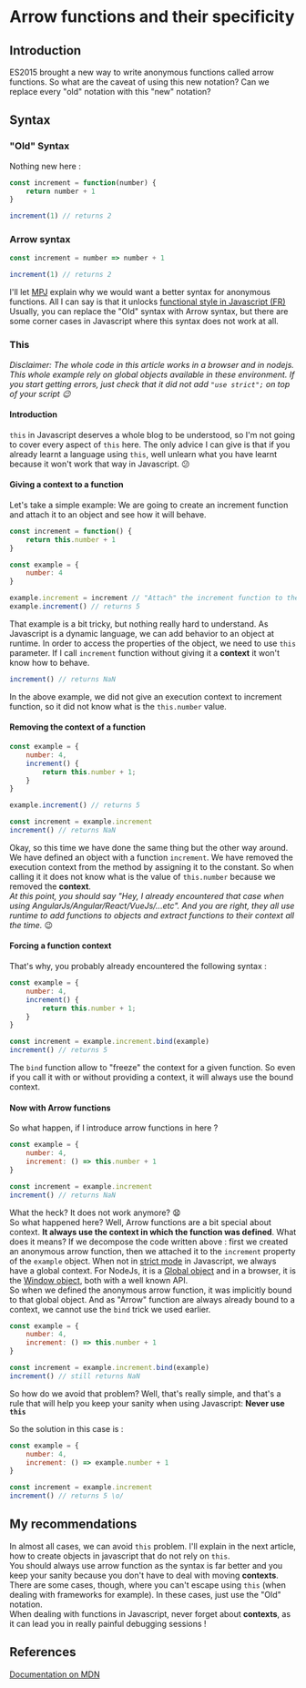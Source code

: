 # Arrow functions and their specificity

## Introduction

ES2015 brought a new way to write anonymous functions called arrow functions. So what are the caveat of using this new
notation? Can we replace every "old" notation with this "new" notation?

## Syntax

### "Old" Syntax

Nothing new here :
```javascript
const increment = function(number) {
    return number + 1
}

increment(1) // returns 2
```

### Arrow syntax

```javascript
const increment = number => number + 1

increment(1) // returns 2
```

I'll let [MPJ](https://www.youtube.com/watch?v=6sQDTgOqh-I) explain why we would want a better syntax for anonymous 
functions. All I can say is that it unlocks [functional style in Javascript (FR)](https://www.youtube.com/watch?v=IQ1kDpGeoCk&t=13s)  
Usually, you can replace the "Old" syntax with Arrow syntax, but there are some corner cases in Javascript where
this syntax does not work at all.

### This

*Disclaimer: The whole code in this article works in a browser and in nodejs. This whole example rely on global objects
available in these environment. If you start getting errors, just check that it did not add `"use strict";` on top of
your script :wink:*

#### Introduction

`this` in Javascript deserves a whole blog to be understood, so I'm not going to cover every aspect of `this` here. The
only advice I can give is that if you already learnt a language using `this`, well unlearn what you have learnt because
it won't work that way in Javascript. :confused:

#### Giving a **context** to a function

Let's take a simple example: We are going to create an increment function and attach it to an object and see how it 
will behave.
```javascript
const increment = function() {
    return this.number + 1
}

const example = {
    number: 4
}

example.increment = increment // "Attach" the increment function to the object
example.increment() // returns 5
```

That example is a bit tricky, but nothing really hard to understand. As Javascript is a dynamic language, we can
add behavior to an object at runtime. In order to access the properties of the object, we need to use `this` parameter.
If I call `increment` function without giving it a **context** it won't know how to behave.

```javascript
increment() // returns NaN
```

In the above example, we did not give an execution context to increment function, so it did not know what is the 
`this.number` value.

#### Removing the **context** of a function

```javascript
const example = {
    number: 4,
    increment() {
        return this.number + 1;
    }
}

example.increment() // returns 5

const increment = example.increment
increment() // returns NaN
```

Okay, so this time we have done the same thing but the other way around. We have defined an object with a function 
`increment`. We have removed the execution context from the method by assigning it to the constant. So when calling it
it does not know what is the value of `this.number` because we removed the **context**.  
*At this point, you should say "Hey, I already encountered that case when using AngularJs/Angular/React/VueJs/...etc".
And you are right, they all use runtime to add functions to objects and extract functions to their context all the time.*
:wink:

#### Forcing a function **context**

That's why, you probably already encountered the following syntax : 
```javascript
const example = {
    number: 4,
    increment() {
        return this.number + 1;
    }
}

const increment = example.increment.bind(example)
increment() // returns 5
```

The `bind` function allow to "freeze" the context for a given function. So even if you call it with or without providing
a context, it will always use the bound context. 

#### Now with Arrow functions

So what happen, if I introduce arrow functions in here ?
```javascript
const example = {
    number: 4,
    increment: () => this.number + 1
}

const increment = example.increment
increment() // returns NaN
```

What the heck? It does not work anymore? :anguished:  
So what happened here? Well, Arrow functions are a bit special about context. **It always use the context in which the
function was defined**. What does it means? 
If we decompose the code written above : first we created an anonymous arrow function, then we attached it to the 
`increment` property of the `example` object. When not in [strict mode](https://developer.mozilla.org/en-US/docs/Web/JavaScript/Reference/Strict_mode)
in Javascript, we always have a global context. For NodeJs, it is a [Global object](https://nodejs.org/api/globals.html)
and in a browser, it is the [Window object](https://developer.mozilla.org/fr/docs/Web/API/Window), both with a well 
known API.  
So when we defined the anonymous arrow function, it was implicitly bound to that global object. And as "Arrow" function
are always already bound to a context, we cannot use the `bind` trick we used earlier.
```javascript
const example = {
    number: 4,
    increment: () => this.number + 1
}

const increment = example.increment.bind(example)
increment() // still returns NaN
```

So how do we avoid that problem? Well, that's really simple, and that's a rule that will help you keep your sanity when
using Javascript: **Never use `this`**

So the solution in this case is :
```javascript
const example = {
    number: 4,
    increment: () => example.number + 1
}

const increment = example.increment
increment() // returns 5 \o/
```

## My recommendations

In almost all cases, we can avoid `this` problem. I'll explain in the next article, how to create objects in javascript
that do not rely on `this`.  
You should always use arrow function as the syntax is far better and you keep your sanity because you don't have to
deal with moving **contexts**. There are some cases, though, where you can't escape using `this` (when dealing with
frameworks for example). In these cases, just use the "Old" notation.  
When dealing with functions in Javascript, never forget about **contexts**, as it can lead you in really painful
debugging sessions ! 

## References

[Documentation on MDN](https://developer.mozilla.org/en-US/docs/Web/JavaScript/Reference/Functions/Arrow_functions)